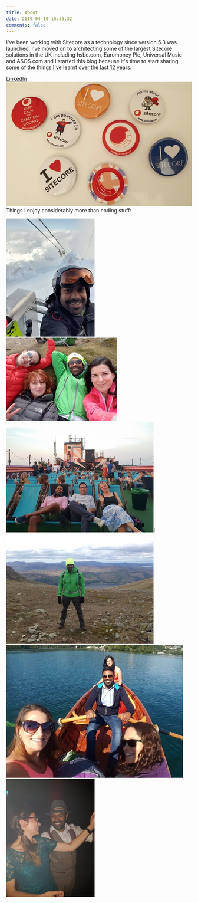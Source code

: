 ```yaml
---
title: About
date: 2019-04-10 15:35:32
comments: false
---
```

I've been working with Sitecore as a technology since version 5.3 was launched. I've moved on to architecting some of the largest Sitecore solutions in the UK including hsbc.com, Euromoney Plc, Universal Music and ASOS.com and I started this blog because it's time to start sharing some of the things I've learnt over the last 12 years.

[LinkedIn](https://www.linkedin.com/in/richardsitecore/ "Richard Dias Linked In")
![Badge](/images/about/badge.jpg "SC badges")
Things I enjoy considerably more than coding stuff:

![Skiing](/images/about/ski.jpg "Skiing")![chilling](/images/about/chill1.jpg "Chilling")![chilling](/images/about/chill2.jpg "Chilling")!![Hiking](/images/about/hike.jpg "hiking")![Boat](/images/about/boat.jpg "boad")![Dance](/images/about/dance.jpg "Dance")
